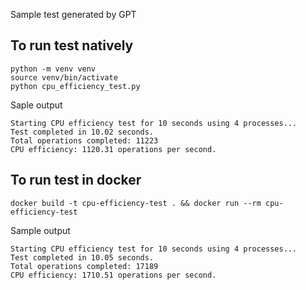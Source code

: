 Sample test generated by GPT

## To run test natively
```
python -m venv venv
source venv/bin/activate
python cpu_efficiency_test.py
```

Saple output
```
Starting CPU efficiency test for 10 seconds using 4 processes...
Test completed in 10.02 seconds. 
Total operations completed: 11223                                                                        
CPU efficiency: 1120.31 operations per second.
```

## To run test in docker
```
docker build -t cpu-efficiency-test . && docker run --rm cpu-efficiency-test
```

Sample output
```
Starting CPU efficiency test for 10 seconds using 4 processes...
Test completed in 10.05 seconds.
Total operations completed: 17189
CPU efficiency: 1710.51 operations per second.
```
